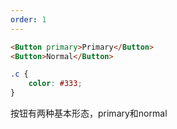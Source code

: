 ```yaml
---
order: 1
---
```


```html
<Button primary>Primary</Button>
<Button>Normal</Button>
```

```css
.c {
	color: #333;
}
```

按钮有两种基本形态，primary和normal
